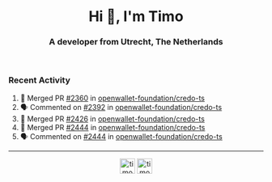 <h1 align="center">Hi 👋, I'm Timo</h1>
<h3 align="center">A developer from Utrecht, The Netherlands</h3>
<br/>
<!-- https://github.com/rahuldkjain/github-profile-readme-generator --!>

<!--  <p align="left"><img src="https://github-readme-stats.vercel.app/api?username=timoglastra&show_icons=true&count_private=true&" alt="timoglastra" /></p> --!>

<!--
Github language stats
<p align="left"><img src="https://github-readme-stats.vercel.app/api/top-langs/?username=timoglastra&layout=compact" alt="timoglastra" /><p>
-->

<!-- Codestats language stats -->
<!-- <p align="left"><img src="https://codestats-readme.vercel.app/api/top-langs/?username=timoglastra&layout=compact&language_count=12" alt="timoglastra" /><p>    --!>
  
<h3>Recent Activity</h3>

<!--START_SECTION:activity-->
1. 🎉 Merged PR [#2360](https://github.com/openwallet-foundation/credo-ts/pull/2360) in [openwallet-foundation/credo-ts](https://github.com/openwallet-foundation/credo-ts)
2. 🗣 Commented on [#2392](https://github.com/openwallet-foundation/credo-ts/pull/2392#issuecomment-3391340053) in [openwallet-foundation/credo-ts](https://github.com/openwallet-foundation/credo-ts)
3. 🎉 Merged PR [#2426](https://github.com/openwallet-foundation/credo-ts/pull/2426) in [openwallet-foundation/credo-ts](https://github.com/openwallet-foundation/credo-ts)
4. 🎉 Merged PR [#2444](https://github.com/openwallet-foundation/credo-ts/pull/2444) in [openwallet-foundation/credo-ts](https://github.com/openwallet-foundation/credo-ts)
5. 🗣 Commented on [#2444](https://github.com/openwallet-foundation/credo-ts/pull/2444#issuecomment-3391048061) in [openwallet-foundation/credo-ts](https://github.com/openwallet-foundation/credo-ts)
<!--END_SECTION:activity-->

---

<p align="center">
<a href="https://twitter.com/timoglastra" target="blank"><img align="center" src="https://cdn.jsdelivr.net/npm/simple-icons@3.0.1/icons/twitter.svg" alt="timoglastra" height="30" width="30" /></a>
<a href="https://linkedin.com/in/timoglastra" target="blank"><img align="center" src="https://cdn.jsdelivr.net/npm/simple-icons@3.0.1/icons/linkedin.svg" alt="timoglastra" height="30" width="30" /></a>
</p>




